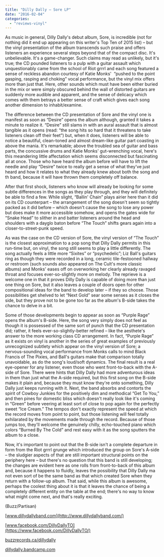 ```yaml
---
title: "Dilly Dally – Sore LP"
date: "2016-02-04"
categories: 
  - "reviews-vinyl"
---
```


As music in general, Dilly Dally's debut album, Sore, is incredible (not for nothing did it end up appearing on this writer's Top Ten of 2015 list) – but the vinyl presentation of the album transcends such praise and offers listeners an experience several steps beyond that of the compact disc. It's unbelievable. It's a game-changer. Such claims may read as unlikely, but it's true; the CD pounded listeners to a pulp with a guitar assault which unquestionably came from the school of Riot grrrl and each song featured a sense of reckless abandon courtesy of Katie Monks'  “pushed to the point gasping, rasping and choking” vocal performance, but the vinyl mix offers more than just that. Here, other sounds which must have been either buried in the mix or were simply obscured behind the wall of distorted guitars are suddenly more audible and apparent, and the sense of delicacy which comes with them betrays a better sense of craft which gives each song another dimension to inhabit/examine.

The difference between the CD presentation of Sore and the vinyl one is manifest as soon as “Desire” opens the album although, granted it takes a minute to realize it. “Desire” still slams in with an aural assault that is almost tangible as it opens (read: “the song hits so hard that it threatens to take listeners clean off their feet”) but, when it does, listeners will be able to notice a beautiful, clean-toned and almost dream-like guitar part coasting in above the mania. It's remarkable; above the troubled sea of guitar and bass parts, the concussive drums and Katie Monks' gut-wrenching vocal, here's this meandering little affectation which seems disconnected but fascinating all at once. Those who have heard the album before will have to lift the needle and play “Desire” twice to really get a sense of what they've just heard and how it relates to what they already knew about both the song and th band, because it will have thrown them completely off balance.

After that first shock, listeners who know will already be looking for some subtle differences in the songs as they play through, and they will definitely be able to find a few. While slight, “Ballin' Chain” plays airier here than it did on its CD counterpart – the arrangement of the song doesn't seem so tightly packed as it did before – which doesn't cause the song to lose any power but does make it more accessible somehow, and opens the gates wide for “Snake Head” to slither in and batter listeners around the head and shoulders with a dayglo baton before “The Touch” shifts gears again into a closer-to-street-punk speed.

As was the case on the CD version of Sore, the vinyl version of “The Touch” is the closest approximation to a pop song that Dilly Dally permits in this run-time but, on vinyl, the song still seems to play a little differently. The song actually feels a little more “Sixites” or “psychedelic”; Liz Ball's guitars ring as though they were recorded in a long, ceramic tile-festooned hallway or restroom (such sounds also appeared on The Cult's more classic albums) and Monks' eases off on overworking her clearly already ravaged throat and focuses ever-so-slightly more on melody. The reprieve is a welcome one in that it proves Dilly Dally is capable of doing more than just one thing on Sore, but it also leaves a couple of doors open for other compositional ideas for the band to develop later – if they so choose. Those possibilities get shelved to let “Next Gold” sear some senses as it closes the side, but they prove not to be gone too far as the album's B-side takes the chance to delve in a bit.

Some of those developments begin to appear as soon as “Purple Rage” opens the album's B-side. Here, the song very simply does not feel as though it is possessed of the same sort of punch that the CD presentation did; rather, it feels ever-so-slightly-better refined – like the aesthete's answer to the more working class CD arrangement. In fact, “Purple Rage” as it exists on vinyl is another in the series of great examples of previously unrecognized subtlety which appear on the vinyl version of Sore; a nervous-sounding vocal performance from Monks calls to mind Black Francis of The Pixies, and Ball's guitars make that comparison totally unavoidable, as do the song's loud/soft dynamics. The final result is a real eye-opener for any listener, even those who went front-to-back with the A-side of Sore. There were hints that Dilly Dally had more adventurous ideas in them than just what the A-side required, but this first song on the B-side makes it plain and, because they must know they're onto something, Dilly Dally just keeps running with it. Next, the band absorbs and contorts the spirit of Cowboy Junkies for the positively dim and methodical “Get To You,” and then pines for domestic bliss which doesn't really look like it's coming in “Green” before veering at least sort of close to pop again for the perfectly sweet “Ice Cream.” The tempos don't exactly represent the speed at which the record moves from point to point, but those listening will feel totally exhilarated by the movements made through the record. Because of those jumps too, they'll welcome the genuinely chilly, echo-touched piano which colors “Burned By The Cold” and rest easy with it as the song sputters the album to a close.

Now, it's important to point out that the B-side isn't a complete departure in form from the Riot grrrl grunge which introduced the group on Sore's A-side – the sludgier aspects of that are still important structural points on the periphery here – but there's no question that this band is still developing; the changes are evident here as one rolls from front-to-back of this album and, because it happens to fluidly, leaves the possibility that Dilly Dally ma not even sort of be the same band as that which created Sore when they return with a follow-up album. That said, while this album is awesome, perhaps the coolest thing about it is that it leaves the chance of being a completely different entity on the table at the end; there's no way to know what might come next, and that's really exciting.

(Buzz/Partisan)

[www.dillydallyband.com](http://www.dillydallyband.com/)

[www.facebook.com/DillyDallyTO](https://www.facebook.com/DillyDallyTO/)

[buzzrecords.ca/dillydally](http://buzzrecords.ca/dillydally/)

[dillydally.bandcamp.com](https://dillydally.bandcamp.com/)
